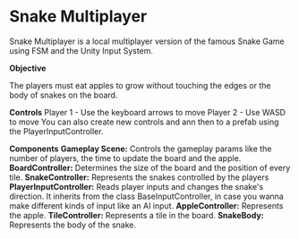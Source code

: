 # Snake Multiplayer
Snake Multiplayer is a local multiplayer version of the famous Snake Game using FSM and the Unity Input System.

**Objective**

The players must eat apples to grow without touching the edges or the body of snakes on the board.

**Controls**
Player 1 - Use the keyboard arrows to move
Player 2 - Use WASD to move
You can also create new controls and ann then to a prefab using the PlayerInputController.

**Components**
**Gameplay Scene:** Controls the gameplay params like the number of players, the time to update the board and the apple.
**BoardController:** Determines the size of the board and the position of every tile.
**SnakeController:** Represents the snakes controlled by the players
**PlayerInputController:** Reads player inputs and changes the snake's direction. It inherits from the class BaseInputController, in case you wanna make different kinds of input like an AI input.
**AppleController:** Represents the apple.
**TileController:** Represents a tile in the board.
**SnakeBody:** Represents the body of the snake.
